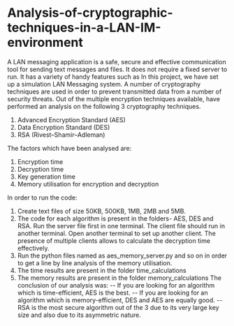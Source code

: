 # Analysis-of-cryptographic-techniques-in-a-LAN-IM-environment
A LAN messaging application is a safe, secure and effective communication tool for sending text messages and files. It does not require a fixed server to run. It has a variety of handy features such as
In this project, we have set up a simulation LAN Messaging system. 
A number of cryptography techniques are used in order to prevent transmitted data from a number of security threats. 
Out of the multiple encryption techniques available, have performed an analysis on the following 3 cryptography techniques.
1. Advanced Encryption Standard (AES) 
2. Data Encryption Standard (DES) 
3. RSA (Rivest–Shamir–Adleman) 


The factors which have been analysed are:
1. Encryption time
2. Decryption time
3. Key generation time
4. Memory utilisation for encryption and decryption


In order to run the code:
1. Create text files of size 50KB, 500KB, 1MB, 2MB and 5MB.
2. The code for each algorithm is present in the folders- AES, DES and RSA. Run the server file first in one terminal. The client file should run
in another terminal. Open another terminal to set up another client. The presence of multiple clients allows to calculate the decryption time effectively.
3. Run the python files named as aes_memory_server.py and so on in order to get a line by line analysis of the memory utilisation.
4. The time results are present in the folder time_calculations
5. The memory results are present in the folder memory_calculations
The conclusion of our analysis was:
-- If you are looking for an algorithm which is time-efficient, AES is the best.
-- If you are looking for an algorithm which is memory-efficient, DES and AES are equally good.
-- RSA is the most secure algorithm out of the 3 due to its very large key size and also due to its asymmetric nature. 
